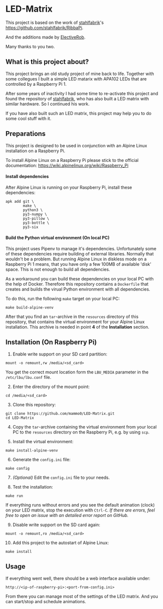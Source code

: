 # LED-Matrix

This project is based on the work of [stahlfabrik](https://github.com/stahlfabrik)'s https://github.com/stahlfabrik/RibbaPi.

And the additions made by [ElectiveRob](https://github.com/ElectiveRob).

Many thanks to you two.



## What is this project about?
This project brings an old study project of mine back to life. Together with some collegues I built a simple LED matarix with APA102 LEDs that are controlled by a Raspberry Pi 1.

After some years of inactivity I had some time to re-activate this project and found the repository of [stahlfabrik](https://github.com/stahlfabrik), who has also built a LED matrix with similar hardware. So I continued his work.

If you have also built such an LED matrix, this project may help you to do some cool stuff with it.



## Preparations
This project is designed to be used in conjunction with an Alpine Linux installation on a Raspberry Pi.

To install Alpine Linux on a Raspberry Pi please stick to the official documentation: https://wiki.alpinelinux.org/wiki/Raspberry_Pi


#### Install dependencies
After Alpine Linux is running on your Raspberry Pi, install these dependencies:

```shell
apk add git \
        make \
        python3 \
        py3-numpy \
        py3-pillow \
        py3-bottle \
        py3-six
```


#### Build the Python virtual environment (On local PC)
This project uses Pipenv to manage it's dependencies. Unfortunately some of these dependencies require building of external libraries. Normally that wouldn't be a problem. But running Alpine Linux in diskless mode on a Raspberry Pi 1 means, that you have only a few 100MB of available 'disk' space. This is not enough to build all dependencies.

As a workaround you can build these dependencies on your local PC with the help of Docker. Therefore this repository contains a `Dockerfile` that creates and builds the virual Python environment with all dependencies.

To do this, run the following `make` target on your local PC:

```shell
make build-alpine-venv
```

After that you find an `tar`-archive in the `resources` directory of this repository, that contains the virtual environment for your Alpine Linux installation. This archive is needed in point **4** of the **Installation** section.



## Installation (On Raspberry Pi)
1. Enable write support on your SD card partition:
```shell
mount -o remount,rw /media/<sd_card>
```
You get the correct mount location form the `LBU_MEDIA` parameter in the `/etc/lbu/lbu.conf` file.

2. Enter the directory of the mount point:
```shell
cd /media/<sd_card>
```

3. Clone this repository:
```shell
git clone https://github.com/mammo0/LED-Matrix.git
cd LED-Matrix
```

4. Copy the `tar`-archive containing the virtual environment from your local PC to the `resources` directory on the Raspberry Pi, e.g. by using `scp`.

5. Install the virtual environment:
```shell
make install-alpine-venv
```

6. Generate the `config.ini` file:
```shell
make config
```

7. *(Optional)* Edit the `config.ini` file to your needs.

8. Test the installation:
```shell
make run
```
If everything runs without errors and you see the default animation (clock) on your LED matrix, stop the execution with `Ctrl-C`. *If there are errors, feel free to open an issue with an detailed error report on GitHub.*

9. Disable write support on the SD card again:
```shell
mount -o remount,ro /media/<sd_card>
```

10. Add this project to the autostart of Alpine Linux:
```shell
make install
```


## Usage
If everything went well, there should be a web interface available under:

```
http://<ip-of-raspberry-pi>:<port-from-config.ini>
```

From there you can manage most of the settings of the LED matrix. And you can start/stop and schedule animations.
